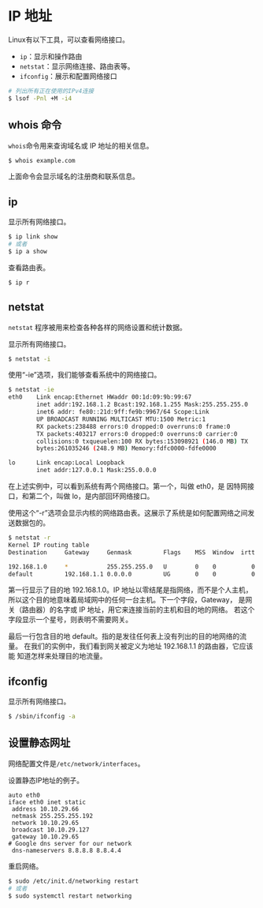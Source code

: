 # IP 地址

Linux有以下工具，可以查看网络接口。

- `ip`：显示和操作路由
- `netstat`：显示网络连接、路由表等。
- `ifconfig`：展示和配置网络接口

```bash
# 列出所有正在使用的IPv4连接
$ lsof -Pnl +M -i4
```

## whois 命令

`whois`命令用来查询域名或 IP 地址的相关信息。

```bash
$ whois example.com
```

上面命令会显示域名的注册商和联系信息。

## ip

显示所有网络接口。

```bash
$ ip link show
# 或者
$ ip a show
```

查看路由表。

```bash
$ ip r
```

## netstat

`netstat` 程序被用来检查各种各样的网络设置和统计数据。

显示所有网络接口。

```bash
$ netstat -i
```

使用“-ie”选项，我们能够查看系统中的网络接口。

```bash
$ netstat -ie
eth0    Link encap:Ethernet HWaddr 00:1d:09:9b:99:67
        inet addr:192.168.1.2 Bcast:192.168.1.255 Mask:255.255.255.0
        inet6 addr: fe80::21d:9ff:fe9b:9967/64 Scope:Link
        UP BROADCAST RUNNING MULTICAST MTU:1500 Metric:1
        RX packets:238488 errors:0 dropped:0 overruns:0 frame:0
        TX packets:403217 errors:0 dropped:0 overruns:0 carrier:0
        collisions:0 txqueuelen:100 RX bytes:153098921 (146.0 MB) TX
        bytes:261035246 (248.9 MB) Memory:fdfc0000-fdfe0000

lo      Link encap:Local Loopback
        inet addr:127.0.0.1 Mask:255.0.0.0
```

在上述实例中，可以看到系统有两个网络接口。第一个，叫做 eth0，是 因特网接口，和第二个，叫做 lo，是内部回环网络接口。

使用这个“-r”选项会显示内核的网络路由表。这展示了系统是如何配置网络之间发送数据包的。

```bash
$ netstat -r
Kernel IP routing table
Destination     Gateway     Genmask         Flags    MSS  Window  irtt Iface

192.168.1.0     *           255.255.255.0   U        0    0          0 eth0
default         192.168.1.1 0.0.0.0         UG       0    0          0 eth0
```

第一行显示了目的地 192.168.1.0。IP 地址以零结尾是指网络，而不是个人主机， 所以这个目的地意味着局域网中的任何一台主机。下一个字段，Gateway， 是网关（路由器）的名字或 IP 地址，用它来连接当前的主机和目的地的网络。 若这个字段显示一个星号，则表明不需要网关。

最后一行包含目的地 default。指的是发往任何表上没有列出的目的地网络的流量。 在我们的实例中，我们看到网关被定义为地址 192.168.1.1 的路由器，它应该能 知道怎样来处理目的地流量。

## ifconfig

显示所有网络接口。

```bash
$ /sbin/ifconfig -a
```

## 设置静态网址

网络配置文件是`/etc/network/interfaces`。

设置静态IP地址的例子。

```
auto eth0
iface eth0 inet static
 address 10.10.29.66
 netmask 255.255.255.192
 network 10.10.29.65
 broadcast 10.10.29.127
 gateway 10.10.29.65
# Google dns server for our network
 dns-nameservers 8.8.8.8 8.8.4.4
```

重启网络。

```bash
$ sudo /etc/init.d/networking restart
# 或者
$ sudo systemctl restart networking
```
